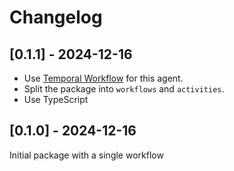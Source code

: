 # Changelog

## [0.1.1] - 2024-12-16

* Use [Temporal Workflow](https://temporal.io/) for this agent.
* Split the package into `workflows` and `activities`.
* Use TypeScript

## [0.1.0] - 2024-12-16

Initial package with a single workflow
